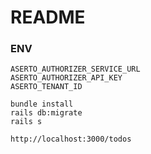 # README

### ENV
```
ASERTO_AUTHORIZER_SERVICE_URL
ASERTO_AUTHORIZER_API_KEY
ASERTO_TENANT_ID
```

```
bundle install
rails db:migrate
rails s

http://localhost:3000/todos
```
